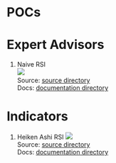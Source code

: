 # POCs

# Expert Advisors


1. Naive RSI <br>
    [![](https://img.shields.io/badge/state-wip-red)](Expert%20Advisor/Naive%20RSI%20EA)<br>
    Source: [source directory](EA/Naive%20RSI%20EA/src/)<br>
    Docs: [documentation directory](EA/Naive%20RSI%20EA/docs/)<br>





# Indicators

1. Heiken Ashi RSI 
    [![](https://img.shields.io/badge/state-wip-red)](Indicator%20Advisor/Heiken%20Ashi%20RSI)<br>
    Source: [source directory](Indicators/Heiken%20Ashi%20RSI/src/)<br>
    Docs: [documentation directory](Indicators/Heiken%20Ashi%20RSI/docs/)<br>